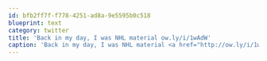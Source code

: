 ```yaml
---
id: bfb2ff7f-f778-4251-ad8a-9e5595b0c518
blueprint: text
category: twitter
title: 'Back in my day, I was NHL material ow.ly/i/1wAdW'
caption: 'Back in my day, I was NHL material <a href="http://ow.ly/i/1wAdW" title="http://ow.ly/i/1wAdW" class="link link_untco">ow.ly/i/1wAdW</a>'
---
```

